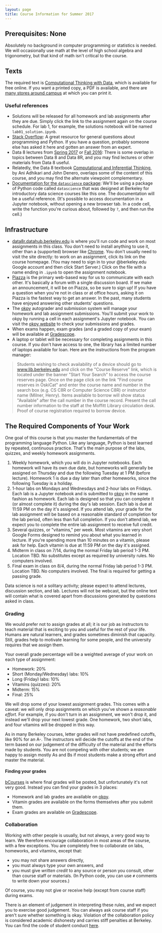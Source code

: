 ```yaml
---
layout: page
title: Course Information for Summer 2017
---
```


## Prerequisites: None
Absolutely no background in computer programming or statistics is needed.  We will occasionally use math at the level 
of high school algebra and trigonometry, but that kind of math isn't critical to the course.

## Texts

The required text is [Computational Thinking with Data](/textbook), which is available for free online.  If you want a printed copy, a PDF is available, and there are [many stores around campus](https://www.yelp.com/search?find_desc=Printing&find_loc=Berkeley,+CA) at which you can print it.

### Useful references
- Solutions will be released for all homework and lab assignments after they are due.  Simply click the link to the assignment again on the course schedule.  For lab 1, for example, the solutions notebook will be named `lab01_solution.ipynb`.
- [Stack Overflow](http://stackoverflow.com): A great resource for general questions about programming and Python.  If you have a question, probably someone else has asked it here and gotten an answer from an expert.
- Data 8 lectures from [Spring 2017](https://data8.org/sp17) or [Fall 2016](https://data8.org/fa16): There is some overlap in topics between Data 8 and Data 8R, and you may find lectures or other materials from Data 8 useful.
- Relatedly, the Data 8 textbook [Computational and Inferential Thinking](http://inferentialthinking.org), by Ani Adhikari and John Denero, overlaps some of the content of this course, and you may find the alternate viewpoint complementary.
- [Documentation for the `datascience` package](https://data8.org/datascience/): We'll be using a package of Python code called `datascience` that was designed at Berkeley for introductory data science courses like this one.  The documentation will be a useful reference.  (It's possible to access documentation in a Jupyter notebook, without opening a new browser tab.  In a code cell, write the function you're curious about, followed by `?`, and then run the cell.)

## Infrastructure
- [data8r.datahub.berkeley.edu](https://data8r.datahub.berkeley.edu) is where you'll run code and work on most assignments in this class.  You don't need to install anything to use it, other than a (supported) browser like [Chrome](https://google.com/chrome).  You don't usually need to visit the site directly: to work on an assignment, click its link on the course homepage.  (You may need to sign in to your @berkeley.edu Google account and then click Start Server.)  Click on the file with a name ending in `.ipynb` to open the assignment notebook.
- [Piazza](https://piazza.com) is the primary web-based way for us to communicate with each other.  It's basically a forum with a single discussion board.  If we make an announcement, it will be on Piazza, so be sure to sign up!  If you have a question when you're not in class or at office hours, asking it on Piazza is the fastest way to get an answer.  In the past, many students have enjoyed answering other students' questions.
- The [okpy](https://okpy.org) autograder and submission system will manage your homework and lab assignment submissions.  You'll submit your work to okpy by running a cell in each assignment's Jupyter notebook.  You can visit the [okpy website](okpy.org) to check your submissions and grades.
- When exams happen, exam grades (and a graded copy of your exam) will be available at [Gradescope](gradescope.com).
- A laptop or tablet will be necessary for completing assignments in this course.  If you don't have access to one, the library has a limited number of laptops available for loan.  Here are the instructions from the program manager:

> Students wishing to check availability of a device should go to <a href='www.lib.berkeley.edu'>www.lib.berkeley.edu</a> and click on the "Course Reserve" link, which is located under the banner "Start Your Search" to access the course reserves page. Once on the page click on the link "Find course reserves in OskiCat" and enter the course name and number in the search box (e.g. CS C8R or Computer Science C8R) or instructor name (Milner, Henry). Items available to borrow will show status "Available" after the call number in the course record. Present the call number information to the staff at the Moffitt Library circulation desk. Proof of course registration required to borrow device.

## The Required Components of Your Work
One goal of this course is that you master the fundamentals of the programming language Python.  Like any language, Python is best learned by repeated, continuous practice.  That's the main purpose of the labs, quizzes, and weekly homework assignments.

1. Weekly homework, which you will do in Jupyter notebooks.  Each homework will have its own due date, but homeworks will generally be assigned on Thursday and due the following Tuesday at 1 PM (before lecture).  Homework 1 is due a day later than other homeworks, since the following Tuesday is a holiday.
2. 1-hour labs on Mondays and Wednesdays and 2-hour labs on Fridays.  Each lab is a Jupyter notebook and is submitted to [okpy](okpy.org) in the same fashion as homework.  Each lab is designed so that you can complete it (or almost complete it) during the day's lab session.  Each lab is due at 11:59 PM on the day it's assigned.  If you attend lab, your grade for the lab assignment will be based on a reasonable standard of completion for the lab period, often less than full completion.  If you don't attend lab, we expect you to complete the entire lab assignment to receive full credit.
3. Several quizzes, or "vitamins," per week.  Most vitamins are very short Google Forms designed to remind you about what you learned in lecture.  If you're spending more than 10 minutes on a vitamin, please ask for help.  Each vitamin is due at 11:59 PM on the day it's assigned.
4. Midterm in class on 7/14, during the normal Friday lab period 1-3 PM. Location TBD. No substitutes except as required by university rules. No computers involved.
5. Final exam in class on 8/4, during the normal Friday lab period 1-3 PM. Location TBD. No computers involved. The final is required for getting a passing grade.

Data science is not a solitary activity; please expect to attend lectures, discussion section, and lab. Lectures will not be webcast, but the online text will contain what is covered apart from discussions generated by questions asked in class.

### Grading
We would prefer not to assign grades at all; it is our job as instructors to teach material that is exciting to you and useful for the rest of your life. Humans are natural learners, and grades sometimes diminish that capacity. Still, grades help to motivate learning for some people, and the university requires that we assign them.

Your overall grade percentage will be a weighted average of your work on each type of assignment:

* Homework: 20%
* Short (Monday/Wednesday) labs: 10%
* Long (Friday) labs: 10%
* Vitamins (quizzes): 20%
* Midterm: 15%
* Final: 25%

We will drop some of your lowest assignment grades.  This comes with a caveat: we will only drop assignments on which you've shown a *reasonable effort*.  For example, if you don't turn in an assignment, we won't drop it, and instead we'll drop your next lowest grade.  One homework, two short labs, and four vitamins will be dropped in this way.

As in many Berkeley courses, letter grades will not have predefined cutoffs, like 90% for an A-.  The instructors will decide the cutoffs at the end of the term based on our judgement of the difficulty of the material and the efforts made by students.  You are not competing with other students; we are happy to assign mostly As and Bs if most students make a strong effort and master the material.

#### Finding your grades
[bCourses](bcourses.berkeley.edu) is where final grades will be posted, but unfortunately it's not very good.  Instead you can find your grades in 3 places:

* Homework and lab grades are available on [okpy](okpy.org).
* Vitamin grades are available on the forms themselves after you submit them.
* Exam grades are available on [Gradescope](gradescope.com).

### Collaboration
Working with other people is usually, but not always, a very good way to learn.  We therefore encourage collaboration in most areas of the course, with a few exceptions.  You are completely free to collaborate on labs, homeworks, and vitamins, except that:

* you may not share answers directly,
* you must always type your own answers, and
* you must give *written credit* to any source or person you consult, other than course staff or materials.  (In Python code, you can use `#` comments to write down your sources.)

Of course, you may not give or receive help (except from course staff) during exams.

There is an element of judgement in interpreting these rules, and we expect you to exercise good judgement.  You can always ask course staff if you aren't sure whether something is okay.  Violation of the collaboration policy is considered academic dishonesty and carries stiff penalties at Berkeley.  You can find the code of student conduct [here](http://sa.berkeley.edu/conduct/integrity).